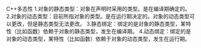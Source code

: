 


C++多态性
1.对象的静态类型：对象在声明时采用的类型。是在编译期确定的。
2.对象的动态类型：目前所指对象的类型。是在运行期决定的。对象的动态类型可以更改，但是静态类型无法更改。
3.静态绑定：绑定的是对象的静态类型，某特性（比如函数）依赖于对象的静态类型，发生在编译期。
4.动态绑定：绑定的是对象的动态类型，某特性（比如函数）依赖于对象的动态类型，发生在运行期。
